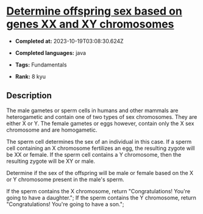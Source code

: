 # [Determine offspring sex based on genes XX and XY chromosomes](https://www.codewars.com/kata/56530b444e831334c0000020)

- **Completed at:** 2023-10-19T03:08:30.624Z

- **Completed languages:** java

- **Tags:** Fundamentals

- **Rank:** 8 kyu

## Description

The male gametes or sperm cells in humans and other mammals are heterogametic and contain one of two types of sex chromosomes. They are either X or Y. The female gametes or eggs however, contain only the X sex chromosome and are homogametic.

The sperm cell determines the sex of an individual in this case. If a sperm cell containing an X chromosome fertilizes an egg, the resulting zygote will be XX or female. If the sperm cell contains a Y chromosome, then the resulting zygote will be XY or male.

Determine if the sex of the offspring will be male or female based on the X or Y chromosome present in the male's sperm.

If the sperm contains the X chromosome, return "Congratulations! You're going to have a daughter.";
If the sperm contains the Y chromosome, return "Congratulations! You're going to have a son.";

